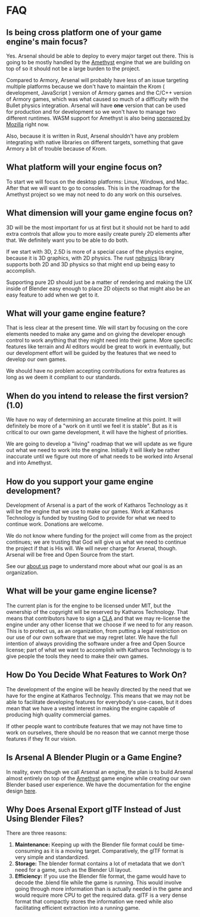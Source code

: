 # FAQ

## Is being cross platform one of your game engine's main focus?

Yes. Arsenal should be able to deploy to every major target out there. This is going to be mostly handled by the [Amethyst](https://amethyst.rs) engine that we are building on top of so it should not be a large burden to the project.

Compared to Armory, Arsenal will probably have less of an issue targeting multiple platforms because we don't have to maintain the Krom ( development, JavaScript ) version of Armory games and the C/C++ version of Armory games, which was what caused so much of a difficulty with the Bullet physics integration. Arsenal will have **one** version that can be used for production and for development so we won't have to manage two different runtimes. WASM support for Amethyst is also being [sponsored by Mozilla](https://amethyst.rs/posts/moss-grant-announce) right now.

Also, because it is written in Rust, Arsenal shouldn't have any problem integrating with native libraries on different targets, something that gave Armory a bit of trouble because of Krom.

## What platform will your engine focus on?

To start we will focus on the desktop platforms: Linux, Windows, and Mac. After that we will want to go to consoles. This is in the roadmap for the Amethyst project so we may not need to do any work on this ourselves.

## What dimension will your game engine focus on?

3D will be the most important for us at first but it should not be hard to add extra controls that allow you to more easily create purely 2D elements after that. We definitely want you to be able to do both.

If we start with 3D, 2.5D is more of a special case of the physics engine, because it is 3D graphics, with 2D physics. The rust [nphysics](https://www.nphysics.org/) library supports both 2D and 3D physics so that might end up being easy to accomplish.

Supporting pure 2D should just be a matter of rendering and making the UX inside of Blender easy enough to place 2D objects so that might also be an easy feature to add when we get to it.

## What will your game engine feature?

That is less clear at the present time. We will start by focusing on the core elements needed to make any game and on giving the developer enough control to work anything that they might need into their game. More specific features like terrain and AI editors would be great to work in eventually, but our development effort will be guided by the features that we need to develop our own games.

We should have no problem accepting contributions for extra features as long as we deem it compliant to our standards.

## When do you intend to release the first version? (1.0)

We have no way of determining an accurate timeline at this point. It will definitely be more of a "work on it until we feel it is stable". But as it is critical to our own  game development, it will have the highest of priorities.

We are going to develop a "living" roadmap that we will update as we figure out what we need to work into the engine. Initially it will likely be rather inaccurate until we figure out more of what needs to be worked into Arsenal and into Amethyst.

## How do you support your game engine development?

Development of Arsenal is a part of the work of Katharos Technology as it will be the engine that we use to make our games. Work at Katharos Technology is funded by trusting God to provide for what we need to continue work. Donations are welcome.

We do not know where funding for the project will come from as the project continues; we are trusting that God will give us what we need to continue the project if that is His will. We will never charge for Arsenal, though. Arsenal will be free and Open Source from the start.

See our [about us](https://katharostech.com/about-us) page to understand more about what our goal is as an organization.

## What will be your game engine license?

The current plan is for the engine to be licensed under MIT, but the ownership of the copyright will be reserved by Katharos Technology. That means that contributors have to sign a [CLA](https://cla-assistant.io/katharostech/arsenal) and that we may re-license the engine under any other license that we choose if we need to for any reason. This is to protect us, as an organization, from putting a legal restriction on our use of our own software that we may regret later. We have the full intention of always providing the software under a free and Open Source license; part of what we want to accomplish with Katharos Technology is to give people the tools they need to make their own games.

## How Do You Decide What Features to Work On?

The development of the engine will be heavily directed by the need that we have for the engine at Katharos Technolgy. This means that we may not be able to facilitate developing features for everybody's use-cases, but it does mean that we have a vested interest in making the engine capable of producing high quality commercial games.

If other people want to contribute features that we may not have time to work on ourselves, there should be no reason that we cannot merge those features if they fit our vision.

## Is Arsenal A Blender Plugin or a Game Engine?

In reality, even though we call Arsenal an engine, the plan is to build Arsenal almost entirely on top of the [Amethyst](https://amethyst.rs) game engine while creating our own Blender based user experience. We have the documentation for the engine design [here](https://katharostech.github.io/arsenal/architecture.html).

## Why Does Arsenal Export glTF Instead of Just Using Blender Files?

There are three reasons:

1. **Maintenance:** Keeping up with the Blender file format could be time-consuming as it is a moving target. Comparatively, the glTF format is very simple and standardized.
2. **Storage:** The blender format contains a lot of metadata that we don't need for a game, such as the Blender UI layout.
3. **Efficiency:** If you use the Blender file format, the game would have to decode the .blend file while the game is running. This would involve going through more information than is actually needed in the game and would require more CPU to get the required data. glTF is a very dense format that compactly stores the information we need while also facilitating efficient extraction into a running game.
